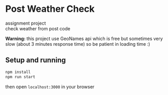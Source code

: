 # Post Weather Check
assignment project  
check weather from post code  

**Warning:** this project use GeoNames api which is free but sometimes very slow (about 3 minutes response time) so be patient in loading time :)

## Setup and running
```sh
npm install
npm run start
```
then open `localhost:3000` in your browser

